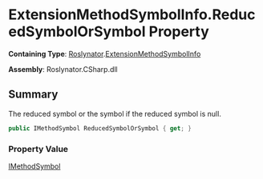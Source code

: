 # ExtensionMethodSymbolInfo\.ReducedSymbolOrSymbol Property

**Containing Type**: [Roslynator](../../README.md)\.[ExtensionMethodSymbolInfo](../README.md)

**Assembly**: Roslynator\.CSharp\.dll

## Summary

The reduced symbol or the symbol if the reduced symbol is null\.

```csharp
public IMethodSymbol ReducedSymbolOrSymbol { get; }
```

### Property Value

[IMethodSymbol](https://docs.microsoft.com/en-us/dotnet/api/microsoft.codeanalysis.imethodsymbol)

